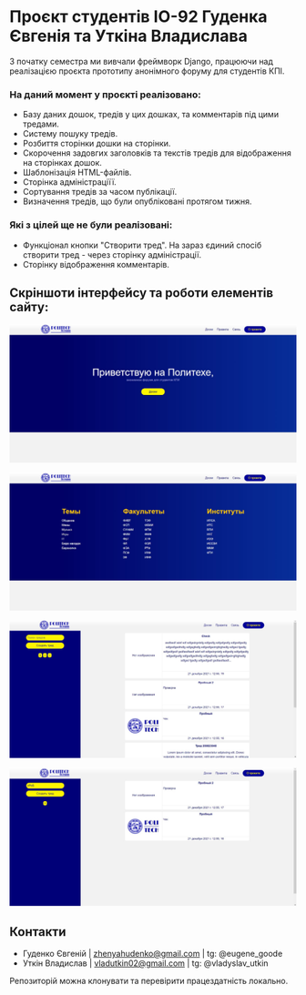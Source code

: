 # Проєкт студентів ІО-92 Гуденка Євгенія та Уткіна Владислава


З початку семестра ми вивчали фреймворк Django, працюючи над реалізацією проєкта прототипу анонімного форуму для студентів КПІ.


### На даний момент у проєкті реалізовано:

- Базу даних дошок, тредів у цих дошках, та комментарів під цими тредами.
- Систему пошуку тредів.
- Розбиття сторінки дошки на сторінки.
- Скорочення задовгих заголовків та текстів тредів для відображення на сторінках дошок.
- Шаблонізація HTML-файлів.
- Сторінка адміністраціїї.
- Сортування тредів за часом публікації.
- Визначення тредів, що були опубліковані протягом тижня.


### Які з цілей ще не були реалізовані:

- Функціонал кнопки "Створити тред". На зараз єдиний спосіб створити тред - через сторінку адміністрації.
- Сторінку відображення комментарів.

## Скріншоти інтерфейсу та роботи елементів сайту:

![Зустрічний екран](./images/main.jpg)

![Список дошок](./images/boards.jpg)

![Список тредів](./images/board.jpg)

![Приклад роботи пошуку](./images/search.jpg)

## Контакти
- Гуденко Євгеній | zhenyahudenko@gmail.com | tg: @eugene_goode
- Уткін Владислав | vladutkin02@gmail.com | tg: @vladyslav_utkin

Репозиторій можна клонувати та перевірити працездатність локально.
